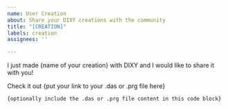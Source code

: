 ```yaml
---
name: User Creation
about: Share your DIXY creations with the community
title: "[CREATION]"
labels: creation
assignees: ''

---
```


I just made {name of your creation} with DIXY and I would like to share it with you!

Check it out {put your link to your .das or .prg file here}

```
{optionally include the .das or .prg file content in this code block}
```
